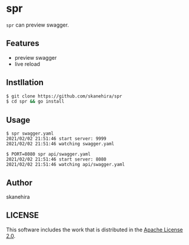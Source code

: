 # spr
`spr` can preview swagger.

## Features
- preview swagger
- live reload

## Instllation

```sh
$ git clone https://github.com/skanehira/spr
$ cd spr && go install
```

## Usage

```
$ spr swagger.yaml
2021/02/02 21:51:46 start server: 9999
2021/02/02 21:51:46 watching swagger.yaml

$ PORT=8080 spr api/swagger.yaml
2021/02/02 21:51:46 start server: 8080
2021/02/02 21:51:46 watching api/swagger.yaml
```

## Author
skanehira

## LICENSE
This software includes the work that is distributed in the [Apache License 2.0](http://www.apache.org/licenses/LICENSE-2.0).
